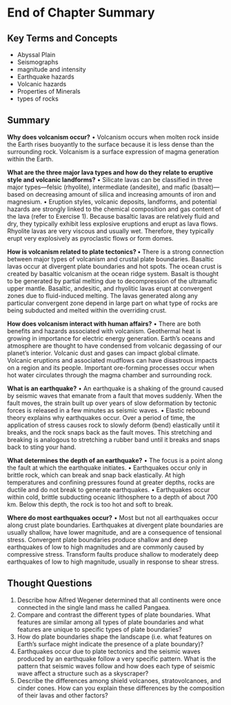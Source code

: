 # End of Chapter Summary

## Key Terms and Concepts

* Abyssal Plain
* Seismographs 
* magnitude and intensity
* Earthquake hazards
* Volcanic hazards
* Properties of Minerals
* types of rocks



## Summary

**Why does volcanism occur?** • Volcanism occurs when molten rock inside the Earth rises buoyantly to the surface because it is less dense than the surrounding rock. Volcanism is a surface expression of magma generation within the Earth.

**What are the three major lava types and how do they relate to eruptive style and volcanic landforms?** • Silicate lavas can be classified in three major types—felsic \(rhyolite\), intermediate \(andesite\), and mafic \(basalt\)—based on decreasing amount of silica and increasing amounts of iron and magnesium. • Eruption styles, volcanic deposits, landforms, and potential hazards are strongly linked to the chemical composition and gas content of the lava \(refer to Exercise 1\). Because basaltic lavas are relatively fluid and dry, they typically exhibit less explosive eruptions and erupt as lava flows. Rhyolite lavas are very viscous and usually wet. Therefore, they typically erupt very explosively as pyroclastic flows or form domes. 

**How is volcanism related to plate tectonics? •** There is a strong connection between major types of volcanism and crustal plate boundaries. Basaltic lavas occur at divergent plate boundaries and hot spots. The ocean crust is created by basaltic volcanism at the ocean ridge system. Basalt is thought to be generated by partial melting due to decompression of the ultramafic upper mantle. Basaltic, andesitic, and rhyolitic lavas erupt at convergent zones due to fluid-induced melting. The lavas generated along any particular convergent zone depend in large part on what type of rocks are being subducted and melted within the overriding crust. 

**How does volcanism interact with human affairs?** • There are both benefits and hazards associated with volcanism. Geothermal heat is growing in importance for electric energy generation. Earth’s oceans and atmosphere are thought to have condensed from volcanic degassing of our planet’s interior. Volcanic dust and gases can impact global climate. Volcanic eruptions and associated mudflows can have disastrous impacts on a region and its people. Important ore-forming processes occur when hot water circulates through the magma chamber and surrounding rock.

**What is an earthquake?** • An earthquake is a shaking of the ground caused by seismic waves that emanate from a fault that moves suddenly. When the fault moves, the strain built up over years of slow deformation by tectonic forces is released in a few minutes as seismic waves. • Elastic rebound theory explains why earthquakes occur. Over a period of time, the application of stress causes rock to slowly deform \(bend\) elastically until it breaks, and the rock snaps back as the fault moves. This stretching and breaking is analogous to stretching a rubber band until it breaks and snaps back to sting your hand. 

**What determines the depth of an earthquake?** • The focus is a point along the fault at which the earthquake initiates. • Earthquakes occur only in brittle rock, which can break and snap back elastically. At high temperatures and confining pressures found at greater depths, rocks are ductile and do not break to generate earthquakes. • Earthquakes occur within cold, brittle subducting oceanic lithosphere to a depth of about 700 km. Below this depth, the rock is too hot and soft to break.

**Where do most earthquakes occur?** • Most but not all earthquakes occur along crust plate boundaries. Earthquakes at divergent plate boundaries are usually shallow, have lower magnitude, and are a consequence of tensional stress. Convergent plate boundaries produce shallow and deep earthquakes of low to high magnitudes and are commonly caused by compressive stress. Transform faults produce shallow to moderately deep earthquakes of low to high magnitude, usually in response to shear stress.



## Thought Questions

1. Describe how Alfred Wegener determined that all continents were once connected in the single land mass he called Pangaea.
2. Compare and contrast the different types of plate boundaries. What features are similar among all types of plate boundaries and what features are unique to specific types of plate boundaries? 
3. How do plate boundaries shape the landscape \(i.e. what features on Earth’s surface might indicate the presence of a plate boundary\)?
4. Earthquakes occur due to plate tectonics and the seismic waves produced by an earthquake follow a very specific pattern. What is the pattern that seismic waves follow and how does each type of seismic wave affect a structure such as a skyscraper?
5. Describe the differences among shield volcanoes, stratovolcanoes, and cinder cones. How can you explain these differences by the composition of their lavas and other factors?

